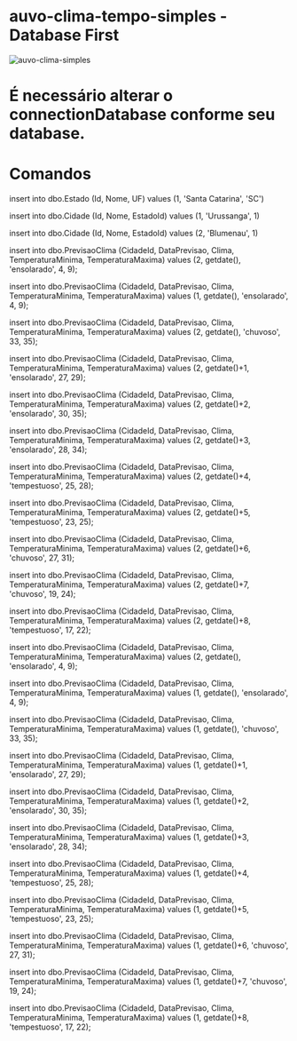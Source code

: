 # auvo-clima-tempo-simples - Database First

![auvo-clima-simples](https://user-images.githubusercontent.com/6588753/192535268-2ea9861f-d7e9-4032-bde3-afd1c2f94ca7.png)

# É necessário alterar o connectionDatabase conforme seu database.

# Comandos

insert into dbo.Estado (Id, Nome, UF)
values (1, 'Santa Catarina', 'SC')

insert into dbo.Cidade (Id, Nome, EstadoId)
values (1, 'Urussanga', 1)

insert into dbo.Cidade (Id, Nome, EstadoId)
values (2, 'Blumenau', 1)

insert into dbo.PrevisaoClima (CidadeId, DataPrevisao, Clima, TemperaturaMinima, TemperaturaMaxima)
values (2, getdate(), 'ensolarado', 4, 9);

insert into dbo.PrevisaoClima (CidadeId, DataPrevisao, Clima, TemperaturaMinima, TemperaturaMaxima)
values (1, getdate(), 'ensolarado', 4, 9);

insert into dbo.PrevisaoClima (CidadeId, DataPrevisao, Clima, TemperaturaMinima, TemperaturaMaxima)
values (2, getdate(), 'chuvoso', 33, 35);

insert into dbo.PrevisaoClima (CidadeId, DataPrevisao, Clima, TemperaturaMinima, TemperaturaMaxima)
values (2, getdate()+1, 'ensolarado', 27, 29);

insert into dbo.PrevisaoClima (CidadeId, DataPrevisao, Clima, TemperaturaMinima, TemperaturaMaxima)
values (2, getdate()+2, 'ensolarado', 30, 35);

insert into dbo.PrevisaoClima (CidadeId, DataPrevisao, Clima, TemperaturaMinima, TemperaturaMaxima)
values (2, getdate()+3, 'ensolarado', 28, 34);

insert into dbo.PrevisaoClima (CidadeId, DataPrevisao, Clima, TemperaturaMinima, TemperaturaMaxima)
values (2, getdate()+4, 'tempestuoso', 25, 28);

insert into dbo.PrevisaoClima (CidadeId, DataPrevisao, Clima, TemperaturaMinima, TemperaturaMaxima)
values (2, getdate()+5, 'tempestuoso', 23, 25);

insert into dbo.PrevisaoClima (CidadeId, DataPrevisao, Clima, TemperaturaMinima, TemperaturaMaxima)
values (2, getdate()+6, 'chuvoso', 27, 31);

insert into dbo.PrevisaoClima (CidadeId, DataPrevisao, Clima, TemperaturaMinima, TemperaturaMaxima)
values (2, getdate()+7, 'chuvoso', 19, 24);


insert into dbo.PrevisaoClima (CidadeId, DataPrevisao, Clima, TemperaturaMinima, TemperaturaMaxima)
values (2, getdate()+8, 'tempestuoso', 17, 22);

insert into dbo.PrevisaoClima (CidadeId, DataPrevisao, Clima, TemperaturaMinima, TemperaturaMaxima)
values (2, getdate(), 'ensolarado', 4, 9);

insert into dbo.PrevisaoClima (CidadeId, DataPrevisao, Clima, TemperaturaMinima, TemperaturaMaxima)
values (1, getdate(), 'ensolarado', 4, 9);

insert into dbo.PrevisaoClima (CidadeId, DataPrevisao, Clima, TemperaturaMinima, TemperaturaMaxima)
values (1, getdate(), 'chuvoso', 33, 35);

insert into dbo.PrevisaoClima (CidadeId, DataPrevisao, Clima, TemperaturaMinima, TemperaturaMaxima)
values (1, getdate()+1, 'ensolarado', 27, 29);

insert into dbo.PrevisaoClima (CidadeId, DataPrevisao, Clima, TemperaturaMinima, TemperaturaMaxima)
values (1, getdate()+2, 'ensolarado', 30, 35);

insert into dbo.PrevisaoClima (CidadeId, DataPrevisao, Clima, TemperaturaMinima, TemperaturaMaxima)
values (1, getdate()+3, 'ensolarado', 28, 34);

insert into dbo.PrevisaoClima (CidadeId, DataPrevisao, Clima, TemperaturaMinima, TemperaturaMaxima)
values (1, getdate()+4, 'tempestuoso', 25, 28);

insert into dbo.PrevisaoClima (CidadeId, DataPrevisao, Clima, TemperaturaMinima, TemperaturaMaxima)
values (1, getdate()+5, 'tempestuoso', 23, 25);

insert into dbo.PrevisaoClima (CidadeId, DataPrevisao, Clima, TemperaturaMinima, TemperaturaMaxima)
values (1, getdate()+6, 'chuvoso', 27, 31);

insert into dbo.PrevisaoClima (CidadeId, DataPrevisao, Clima, TemperaturaMinima, TemperaturaMaxima)
values (1, getdate()+7, 'chuvoso', 19, 24);


insert into dbo.PrevisaoClima (CidadeId, DataPrevisao, Clima, TemperaturaMinima, TemperaturaMaxima)
values (1, getdate()+8, 'tempestuoso', 17, 22);
